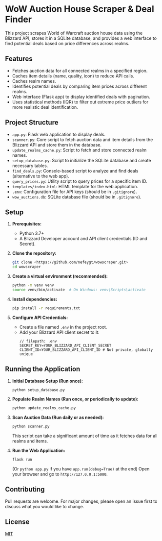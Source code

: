 # WoW Auction House Scraper & Deal Finder

This project scrapes World of Warcraft auction house data using the Blizzard API, stores it in a SQLite database, and provides a web interface to find potential deals based on price differences across realms.

## Features

*   Fetches auction data for all connected realms in a specified region.
*   Caches item details (name, quality, icon) to reduce API calls.
*   Caches realm names.
*   Identifies potential deals by comparing item prices across different realms.
*   Web interface (Flask app) to display identified deals with pagination.
*   Uses statistical methods (IQR) to filter out extreme price outliers for more realistic deal identification.

## Project Structure

*   `app.py`: Flask web application to display deals.
*   `scanner.py`: Core script to fetch auction data and item details from the Blizzard API and store them in the database.
*   `update_realms_cache.py`: Script to fetch and store connected realm names.
*   `setup_database.py`: Script to initialize the SQLite database and create necessary tables.
*   `find_deals.py`: Console-based script to analyze and find deals (alternative to the web app).
*   `query_prices.py`: Utility script to query prices for a specific item ID.
*   `templates/index.html`: HTML template for the web application.
*   `.env`: Configuration file for API keys (should be in `.gitignore`).
*   `wow_auctions.db`: SQLite database file (should be in `.gitignore`).

## Setup

1.  **Prerequisites:**
    *   Python 3.7+
    *   A Blizzard Developer account and API client credentials (ID and Secret).

2.  **Clone the repository:**
    ```bash
    git clone <https://github.com/nefeygt/wowscraper.git>
    cd wowscraper
    ```

3.  **Create a virtual environment (recommended):**
    ```bash
    python -m venv venv
    source venv/bin/activate  # On Windows: venv\Scripts\activate
    ```

4.  **Install dependencies:**
    ```bash
    pip install -r requirements.txt 
    ```

5.  **Configure API Credentials:**
    *   Create a file named `.env` in the project root.
    *   Add your Blizzard API client secret to it:
        ```properties
        // filepath: .env
        SECRET_KEY=YOUR_BLIZZARD_API_CLIENT_SECRET
        CLIENT_ID=YOUR_BLIZZARD_API_CLIENT_ID # Not private, globally unique
        ```

## Running the Application

1.  **Initial Database Setup (Run once):**
    ```bash
    python setup_database.py
    ```

2.  **Populate Realm Names (Run once, or periodically to update):**
    ```bash
    python update_realms_cache.py
    ```

3.  **Scan Auction Data (Run daily or as needed):**
    ```bash
    python scanner.py
    ```
    This script can take a significant amount of time as it fetches data for all realms and items.

4.  **Run the Web Application:**
    ```bash
    flask run 
    ```
    (Or `python app.py` if you have `app.run(debug=True)` at the end)
    Open your browser and go to `http://127.0.0.1:5000`.

## Contributing
Pull requests are welcome. For major changes, please open an issue first to discuss what you would like to change.

## License
[MIT](https://choosealicense.com/licenses/mit/)
